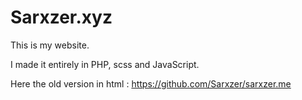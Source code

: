 # Sarxzer.xyz
This is my website. 

I made it entirely in PHP, scss and JavaScript. 

Here the old version in html : https://github.com/Sarxzer/sarxzer.me
